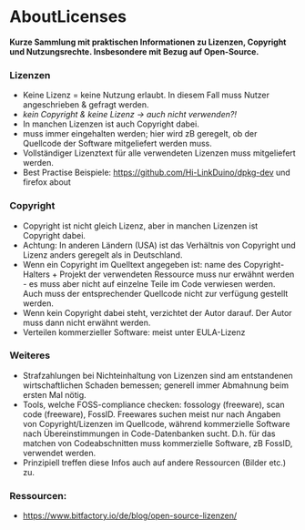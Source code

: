 # AboutLicenses

**Kurze Sammlung mit praktischen Informationen zu Lizenzen, Copyright und Nutzungsrechte. Insbesondere mit Bezug auf Open-Source.**

### Lizenzen
- Keine Lizenz = keine Nutzung erlaubt. In diesem Fall muss Nutzer angeschrieben & gefragt werden.
- *kein Copyright & keine Lizenz -> auch nicht verwenden?!*
- In manchen Lizenzen ist auch Copyright dabei.
- muss immer eingehalten werden; hier wird zB geregelt, ob der Quellcode der Software mitgeliefert werden muss.
- Vollständiger Lizenztext für alle verwendeten Lizenzen muss mitgeliefert werden.
- Best Practise Beispiele: https://github.com/Hi-LinkDuino/dpkg-dev und firefox about

### Copyright
- Copyright ist nicht gleich Lizenz, aber in manchen Lizenzen ist Copyright dabei.
- Achtung: In anderen Ländern (USA) ist das Verhältnis von Copyright und Lizenz anders geregelt als in Deutschland.
- Wenn ein Copyright im Quelltext angegeben ist: name des Copyright-Halters + Projekt der verwendeten Ressource muss nur erwähnt werden - es muss aber nicht auf einzelne Teile im Code verwiesen werden. Auch muss der entsprechender Quellcode nicht zur verfügung gestellt werden.
- Wenn kein Copyright dabei steht, verzichtet der Autor darauf. Der Autor muss dann nicht erwähnt werden.
- Verteilen kommerzieller Software: meist unter EULA-Lizenz

### Weiteres
- Strafzahlungen bei Nichteinhaltung von Lizenzen sind am entstandenen wirtschaftlichen Schaden bemessen; generell immer Abmahnung beim ersten Mal nötig.
- Tools, welche FOSS-compliance checken: fossology (freeware), scan code (freeware), FossID. Freewares suchen meist nur nach Angaben von Copyright/Lizenzen im Quellcode, während kommerzielle Software nach Übereinstimmungen in Code-Datenbanken sucht. D.h. für das matchen von Codeabschnitten muss kommerzielle Software, zB FossID, verwendet werden.
- Prinzipiell treffen diese Infos auch auf andere Ressourcen (Bilder etc.) zu.

### Ressourcen:
- https://www.bitfactory.io/de/blog/open-source-lizenzen/


